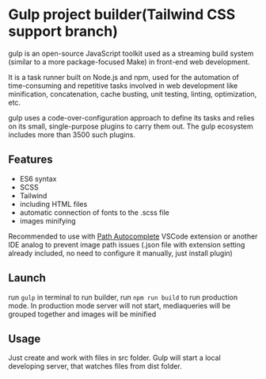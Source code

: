 # Gulp project builder(Tailwind CSS support branch)
gulp is an open-source JavaScript toolkit used as a streaming build system (similar to a more package-focused Make) in front-end web development.

It is a task runner built on Node.js and npm, used for the automation of time-consuming and repetitive tasks involved in web development like minification, concatenation, cache busting, unit testing, linting, optimization, etc. 

gulp uses a code-over-configuration approach to define its tasks and relies on its small, single-purpose plugins to carry them out. The gulp ecosystem includes more than 3500 such plugins.
## Features
- ES6 syntax
- SCSS
- Tailwind
- including HTML files
- automatic connection of fonts to the .scss file
- images minifying

Recommended to use with [Path Autocomplete](http://https://marketplace.visualstudio.com/items?itemName=ionutvmi.path-autocomplete "Path Autocomplete") VSCode extension or another IDE analog to prevent image path issues
(.json file with extension setting already included, no need to configure it manually, just install plugin)
## Launch
run `gulp` in terminal to run builder, run `npm run build` to run production mode.
In production mode server will not start, mediaqueries will be grouped together and images will be minified
## Usage
Just create and work with files in src folder. Gulp will start a local developing server, that watches files from dist folder.
